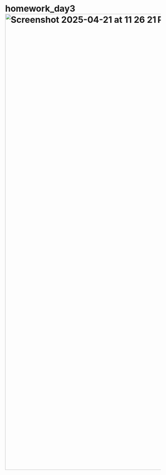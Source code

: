 # homework_day3<img width="1470" alt="Screenshot 2025-04-21 at 11 26 21 PM" src="https://github.com/user-attachments/assets/2a0f14c3-0b92-4062-bd93-5c9504547600" />
